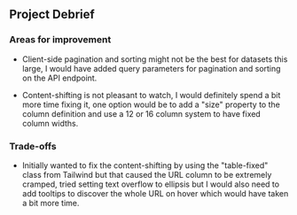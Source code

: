 ## Project Debrief

### Areas for improvement

- Client-side pagination and sorting might not be the best for datasets this large, I would have added query parameters for pagination and sorting on the API endpoint.

- Content-shifting is not pleasant to watch, I would definitely spend a bit more time fixing it, one option would be to add a "size" property to the column definition and use a 12 or 16 column system to have fixed column widths.

### Trade-offs

- Initially wanted to fix the content-shifting by using the "table-fixed" class from Tailwind but that caused the URL column to be extremely cramped, tried setting text overflow to ellipsis but I would also need to add tooltips to discover the whole URL on hover which would have taken a bit more time.
